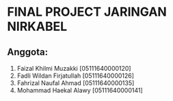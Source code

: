 # FINAL PROJECT JARINGAN NIRKABEL

## Anggota:
1. Faizal Khilmi Muzakki [05111640000120]
2. Fadli Wildan Firjatullah [05111640000126]
3. Fahrizal Naufal Ahmad [05111640000135]
4. Mohammad Haekal Alawy [05111640000141]